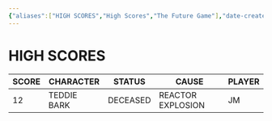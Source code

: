 ```yaml
---
{"aliases":["HIGH SCORES","High Scores","The Future Game"],"date-created":"2023-04-14T00:04","date-modified":"2024-01-08T22:17","dg-publish":true,"tags":["mosh","tfg"],"title":"HIGH SCORES","up":[["mothership"]],"dg-path":"mothership/TFG.md","permalink":"/mothership/tfg/","dgPassFrontmatter":true}
---
```



# HIGH SCORES

| SCORE | CHARACTER   | STATUS   | CAUSE             | PLAYER |
| ----- | ----------- | -------- | ----------------- | ------ |
| 12    | TEDDIE BARK | DECEASED | REACTOR EXPLOSION | JM     |
